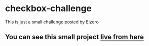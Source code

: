 # checkbox-challenge
This is just a small challenge posted by Elzero
## You can see this small project [live from here](https://checkboxes-challenge.netlify.app/)
